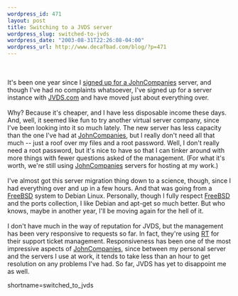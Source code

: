 ```yaml
--- 
wordpress_id: 471
layout: post
title: Switching to a JVDS server
wordpress_slug: switched-to-jvds
wordpress_date: "2003-08-31T22:26:08-04:00"
wordpress_url: http://www.decafbad.com/blog/?p=471
---
```

<br /><br />
It's been one year since I
<a href="http://www.decafbad.com/blog/tech/old/ooobfc.html" target="_top">signed up for a <a href="http://www.decafbad.com/twiki/bin/view/Main/JohnCompanies">JohnCompanies</a> server</a>,
and though I've had no complaints whatsoever, I've signed up for
a server instance with <a href="http://www.jvds.com/" target="_top">JVDS.com</a> and have moved
just about everything over.
<br /><br />
Why?  Because it's cheaper, and I have less disposable income these
days.  And, well, it seemed like fun to try another virtual server
company, since I've been looking into it so much lately.  The new
server has less capacity than the one I've had at <a href="http://www.decafbad.com/twiki/bin/view/Main/JohnCompanies">JohnCompanies</a>, but I
really don't need all that much -- just a roof over my files and a
root password.  Well, I don't really need a root password, but it's
nice to have so that I can tinker around with more things with fewer
questions asked of the management.  (For what it's worth, we're still
using <a href="http://www.decafbad.com/twiki/bin/view/Main/JohnCompanies">JohnCompanies</a> servers for hosting at my work.)
<br /><br />
I've almost got this server migration thing down to a science, though,
since I had everything over and up in a few hours.  And that was going
from a <a href="http://www.decafbad.com/twiki/bin/view/Main/FreeBSD">FreeBSD</a> system to Debian Linux.  Personally, though I fully
respect <a href="http://www.decafbad.com/twiki/bin/view/Main/FreeBSD">FreeBSD</a> and the ports collection, I like Debian and apt-get
so much better.  But who knows, maybe in another year, I'll be moving
again for the hell of it.
<br /><br />
I don't have much in the way of reputation for JVDS, but the management
has been very responsive to requests so far.  In fact, they're using
<a href="http://www.bestpractical.com/rt//" target="_top">RT</a> for their support ticket
management.  Responsiveness has been one of the most impressive aspects
of <a href="http://www.decafbad.com/twiki/bin/view/Main/JohnCompanies">JohnCompanies</a>, since between my personal server and the servers
I use at work, it tends to take less than an hour to get resolution
on any problems I've had.  So far, JVDS has yet to disappoint me as
well.
<!--more-->
shortname=switched_to_jvds
